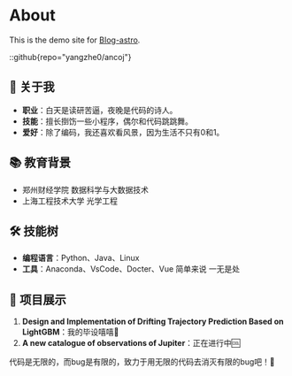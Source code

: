 # About
This is the demo site for [BIog-astro](https://github.com/yangzhe0/ancoj).

::github{repo="yangzhe0/ancoj"}

## 🚀 关于我

- **职业**：白天是读研苦逼，夜晚是代码的诗人。
- **技能**：擅长捯饬一些小程序，偶尔和代码跳跳舞。
- **爱好**：除了编码，我还喜欢看风景，因为生活不只有0和1。

## 📚 教育背景

- 郑州财经学院 数据科学与大数据技术
- 上海工程技术大学 光学工程

## 🛠️ 技能树

- **编程语言**：Python、Java、Linux
- **工具**：Anaconda、VsCode、Docter、Vue
简单来说 一无是处

## 🎨 项目展示

1. **Design and Implementation of Drifting Trajectory Prediction Based on LightGBM**：我的毕设嘻嘻🤭
2. **A new catalogue of observations of Jupiter**：正在进行中🆒

代码是无限的，而bug是有限的，致力于用无限的代码去消灭有限的bug吧！🚀

